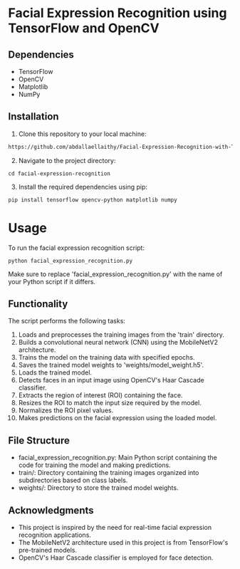 # Facial Expression Recognition using TensorFlow and OpenCV

## Dependencies
- TensorFlow
- OpenCV
- Matplotlib
- NumPy

## Installation

1. Clone this repository to your local machine:

```bash
https://github.com/abdallaellaithy/Facial-Expression-Recognition-with-TensorFlow-and-OpenCV.git
```
2. Navigate to the project directory:
```
cd facial-expression-recognition
```
3. Install the required dependencies using pip:
```
pip install tensorflow opencv-python matplotlib numpy
```
# Usage
To run the facial expression recognition script:
```
python facial_expression_recognition.py
```
Make sure to replace 'facial_expression_recognition.py' with the name of your Python script if it differs.
## Functionality
The script performs the following tasks:

1. Loads and preprocesses the training images from the 'train' directory.
2. Builds a convolutional neural network (CNN) using the MobileNetV2 architecture.
3. Trains the model on the training data with specified epochs.
4. Saves the trained model weights to 'weights/model_weight.h5'.
5. Loads the trained model.
6. Detects faces in an input image using OpenCV's Haar Cascade classifier.
7. Extracts the region of interest (ROI) containing the face.
8. Resizes the ROI to match the input size required by the model.
9. Normalizes the ROI pixel values.
10. Makes predictions on the facial expression using the loaded model.

## File Structure

- facial_expression_recognition.py: Main Python script containing the code for training the model and making predictions.
- train/: Directory containing the training images organized into subdirectories based on class labels.
- weights/: Directory to store the trained model weights.


## Acknowledgments
- This project is inspired by the need for real-time facial expression recognition applications.
- The MobileNetV2 architecture used in this project is from TensorFlow's pre-trained models.
- OpenCV's Haar Cascade classifier is employed for face detection.








